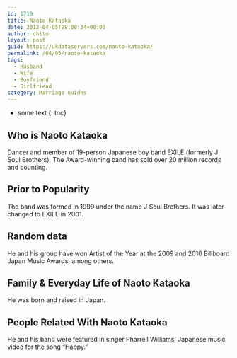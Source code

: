 ```yaml
---
id: 1710
title: Naoto Kataoka
date: 2012-04-05T09:00:34+00:00
author: chito
layout: post
guid: https://ukdataservers.com/naoto-kataoka/
permalink: /04/05/naoto-kataoka
tags:
  - Husband
  - Wife
  - Boyfriend
  - Girlfriend
category: Marriage Guides
---
```


* some text
{: toc}
          
          
## Who is  Naoto Kataoka
                  
                  
                  
Dancer and member of 19-person Japanese boy band EXILE (formerly J Soul Brothers). The Award-winning band has sold over 20 million records and counting.
                  
                
                
                
## Prior to Popularity 
                  
                  
                  
The band was formed in 1999 under the name J Soul Brothers. It was later changed to EXILE in 2001.
                  
                
                
                
## Random data 
                  
                  
                  
He and his group have won Artist of the Year at the 2009 and 2010 Billboard Japan Music Awards, among others.
                  
                
                
                
## Family & Everyday Life of Naoto Kataoka
                  
                  
                  
He was born and raised in Japan.
                  
                
                
                
## People Related With  Naoto Kataoka
                  
                  
                  
He and his band were featured in singer Pharrell Williams&#8217; Japanese music video for the song &#8220;Happy.&#8221;
                  
                
              
            
          
          
          
    
    
  
